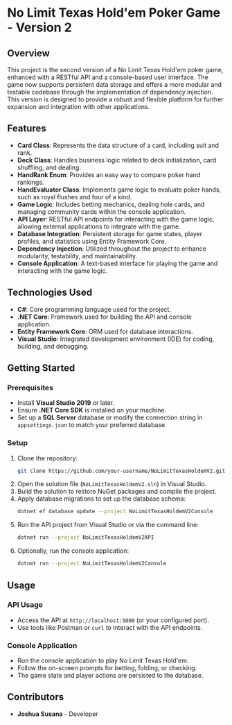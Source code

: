 # No Limit Texas Hold'em Poker Game - Version 2

## Overview

This project is the second version of a No Limit Texas Hold'em poker game, enhanced with a RESTful API and a console-based user interface. The game now supports persistent data storage and offers a more modular and testable codebase through the implementation of dependency injection. This version is designed to provide a robust and flexible platform for further expansion and integration with other applications.

## Features

- **Card Class**: Represents the data structure of a card, including suit and rank.
- **Deck Class**: Handles business logic related to deck initialization, card shuffling, and dealing.
- **HandRank Enum**: Provides an easy way to compare poker hand rankings.
- **HandEvaluator Class**: Implements game logic to evaluate poker hands, such as royal flushes and four of a kind.
- **Game Logic**: Includes betting mechanics, dealing hole cards, and managing community cards within the console application.
- **API Layer**: RESTful API endpoints for interacting with the game logic, allowing external applications to integrate with the game.
- **Database Integration**: Persistent storage for game states, player profiles, and statistics using Entity Framework Core.
- **Dependency Injection**: Utilized throughout the project to enhance modularity, testability, and maintainability.
- **Console Application**: A text-based interface for playing the game and interacting with the game logic.

## Technologies Used

- **C#**: Core programming language used for the project.
- **.NET Core**: Framework used for building the API and console application.
- **Entity Framework Core**: ORM used for database interactions.
- **Visual Studio**: Integrated development environment (IDE) for coding, building, and debugging.

## Getting Started

### Prerequisites

- Install **Visual Studio 2019** or later.
- Ensure **.NET Core SDK** is installed on your machine.
- Set up a **SQL Server** database or modify the connection string in `appsettings.json` to match your preferred database.

### Setup

1. Clone the repository:
    ```bash
    git clone https://github.com/your-username/NoLimitTexasHoldemV2.git
    ```
2. Open the solution file (`NoLimitTexasHoldemV2.sln`) in Visual Studio.
3. Build the solution to restore NuGet packages and compile the project.
4. Apply database migrations to set up the database schema:
    ```bash
    dotnet ef database update --project NoLimitTexasHoldemV2Console
    ```
5. Run the API project from Visual Studio or via the command line:
    ```bash
    dotnet run --project NoLimitTexasHoldemV2API
    ```
6. Optionally, run the console application:
    ```bash
    dotnet run --project NoLimitTexasHoldemV2Console
    ```

## Usage

### API Usage

- Access the API at `http://localhost:5000` (or your configured port).
- Use tools like Postman or `curl` to interact with the API endpoints.

### Console Application

- Run the console application to play No Limit Texas Hold'em.
- Follow the on-screen prompts for betting, folding, or checking.
- The game state and player actions are persisted to the database.

## Contributors

- **Joshua Susana** - Developer
